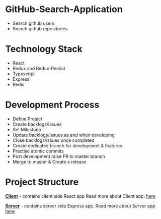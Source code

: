 # GitHub-Search-Application
- Search github users
- Search github repositories

# Technology Stack
- React
- Redux and Redux-Persist
- Typescript
- Express
- Redis

# Development Process
- Define Project
- Create backlogs/issues
- Set Milestone
- Update backlogs/issues as and when developing
- Close backlogs/issues once completed
- Create dedicated branch for development & features
- Practise atomic commits
- Post development raise PR to master branch
- Merge to master & Create a release

# Project Structure
**[Client](https://github.com/vineeth-pappu/GitHub-Search-Application/tree/develop/client)** - contains client side React app
Read more about Client app. [here](https://github.com/vineeth-pappu/GitHub-Search-Application/blob/develop/client/README.md)

**[Server](https://github.com/vineeth-pappu/GitHub-Search-Application/tree/develop/server)** - contains server side Express app.
Read more about Server app [here](https://github.com/vineeth-pappu/GitHub-Search-Application/blob/develop/client/README.md)
